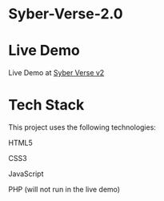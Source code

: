 # Syber-Verse-2.0
# Live Demo
Live Demo at [Syber Verse v2](https://sakshamdev2005.github.io/SyberVerse-v2/)

# Tech Stack

This project uses the following technologies:

HTML5

CSS3

JavaScript 

PHP (will not run in the live demo)
